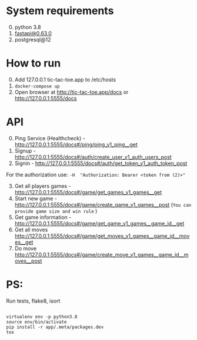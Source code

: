 # System requirements
0. python 3.8
1. fastapi@0.63.0
2. postgresql@12


# How to run
0. Add 127.0.0.1 tic-tac-toe.app to /etc/hosts
1. ```docker-compose up```
2. Open browser at http://tic-tac-toe.app/docs or http://127.0.0.1:5555/docs


# API
0. Ping Service (Healthcheck) - http://127.0.0.1:5555/docs#/ping/ping_v1_ping__get
1. Signup - http://127.0.0.1:5555/docs#/auth/create_user_v1_auth_users_post
2. Signin - http://127.0.0.1:5555/docs#/auth/get_token_v1_auth_token_post

For the authorization use:
```-H  "Authorization: Bearer <token from (2)>"```

3. Get all players games - http://127.0.0.1:5555/docs#/game/get_games_v1_games__get
4. Start new game - http://127.0.0.1:5555/docs#/game/create_game_v1_games__post (```You can provide game size and win rule```  )
5. Get game information - http://127.0.0.1:5555/docs#/game/get_game_v1_games__game_id__get
6. Get all moves http://127.0.0.1:5555/docs#/game/get_moves_v1_games__game_id__moves__get
7. Do move http://127.0.0.1:5555/docs#/game/create_move_v1_games__game_id__moves__post

# PS:
Run tests, flake8, isort
```

virtualenv env -p python3.8
source env/bin/activate
pip install -r app/.meta/packages.dev
tox
```
